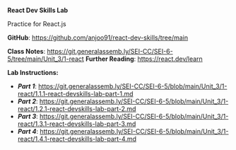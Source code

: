 **React Dev Skills Lab**

Practice for React.js

**GitHub**: https://github.com/anjoo91/react-dev-skills/tree/main

**Class Notes**: https://git.generalassemb.ly/SEI-CC/SEI-6-5/tree/main/Unit_3/1-react
**Further Reading**: https://react.dev/learn


**Lab Instructions:**
* ***Part 1***: https://git.generalassemb.ly/SEI-CC/SEI-6-5/blob/main/Unit_3/1-react/1.1.1-react-devskills-lab-part-1.md
* ***Part 2***: https://git.generalassemb.ly/SEI-CC/SEI-6-5/blob/main/Unit_3/1-react/1.2.1-react-devskills-lab-part-2.md
* ***Part 3***: https://git.generalassemb.ly/SEI-CC/SEI-6-5/blob/main/Unit_3/1-react/1.3.1-react-devskills-lab-part-3.md
* ***Part 4***: https://git.generalassemb.ly/SEI-CC/SEI-6-5/blob/main/Unit_3/1-react/1.4.1-react-devskills-lab-part-4.md
